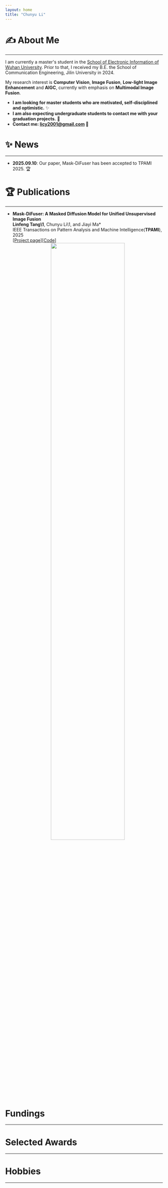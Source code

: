 ```yaml
---
layout: home
title: "Chunyu Li"
--- 
```

# ✍️ About Me

--- 

I am currently a master's student in the [School of Electronic Information of Wuhan University](http://eis.whu.edu.cn/). Prior to that, I received my B.E. the School of Communication Engineering, Jilin University in 2024.

My research interest  is **Computer Vision**, **Image Fusion**, **Low-light Image Enhancement** and **AIGC**, currently with emphasis on **Multimodal Image Fusion**. 

- **I am looking for master students who are motivated, self-disciplined and optimistic.** &#10024;
- **I am also expecting undergraduate students to contact me with your graduation projects.** &#129412;
- <b>Contact me: licy2001@gmail.com &#129303; </b>


# ✨ News
---

- **2025.09.10**: Our paper, Mask-DiFuser has been accepted to TPAMI 2025. &#127942;

# 🏆 Publications
---

- **Mask-DiFuser: A Masked Diffusion Model for Unified Unsupervised Image Fusion**
    <br>**Linfeng Tang\1**, Chunyu Li\1, and Jiayi Ma\*
    <br>IEEE Transactions on Pattern Analysis and Machine Intelligence(**TPAMI**), 2025
    <br>\[[Project page](https://ieeexplore.ieee.org/abstract/document/11162636)\]\[[Code](https://github.com/licy2001)\]
    <div align="center">
    <img src="../assets/6.png" width="70%">
    </div>


# Fundings
---
<!-- - **National Natural Science Foundation of China, Young Scientists Program** (Hosted, 2024-2026)
- **Natural Science Foundation of Guangdong Province, General Program** (Hosted, 2023-2025) -->
    

# Selected Awards
---

<!-- - **Graphic Open Source Dataset Award**, by CCF CAD&CG, 2024
- **Best Poster Award**, by CSIG CEI, 2023
- **Outstanding Graduate of Shaanxi Province**, by Education Department of Shaanxi Provincial Government, 2022
- **China National Scholarship**, by Ministry of Education of the People's Republic of China, 2015 & 2021
- **Speaking as the only student representative at the 90th Anniversary Celebration of Xidian University**, 2021 -->

# Hobbies
---

<!-- - **English Speech** (First place in the Northwest Region Postgraduate English Speech Contest)
- **Badminton** (Women's singles champion in the Freshmen Cup at Xidian Univeristy)
- **Piano** (Amateur six level certificate of piano) -->

